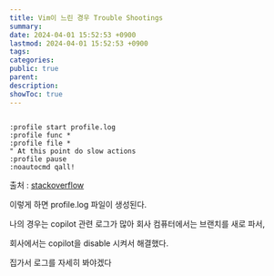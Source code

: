 ```yaml
---
title: Vim이 느린 경우 Trouble Shootings
summary: 
date: 2024-04-01 15:52:53 +0900
lastmod: 2024-04-01 15:52:53 +0900
tags: 
categories: 
public: true
parent: 
description: 
showToc: true
---
```



```

:profile start profile.log
:profile func *
:profile file *
" At this point do slow actions
:profile pause
:noautocmd qall!

```

출처 : [stackoverflow](https://stackoverflow.com/questions/12213597/how-to-see-which-plugins-are-making-vim-slow)

이렇게 하면 profile.log 파일이 생성된다.

나의 경우는 copilot 관련 로그가 많아 회사 컴퓨터에서는 브랜치를 새로 파서, 

회사에서는 copilot을 disable 시켜서 해결했다.

집가서 로그를 자세히 봐야겠다
